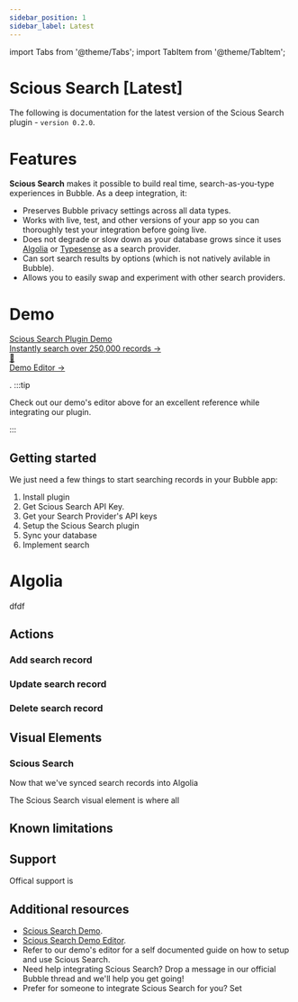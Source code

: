 ```yaml
---
sidebar_position: 1
sidebar_label: Latest
---
```


import Tabs from '@theme/Tabs';
import TabItem from '@theme/TabItem';

# Scious Search [Latest]

The following is documentation for the latest version of the Scious Search plugin - `version 0.2.0`.

# Features

**Scious Search** makes it possible to build real time, search-as-you-type experiences in Bubble. As a deep integration, it:

- Preserves Bubble privacy settings across all data types.
- Works with live, test, and other versions of your app so you can thoroughly test your integration before going live.
- Does not degrade or slow down as your database grows since it uses [Algolia](https://www.algolia.com/) or [Typesense](https://cloud.typesense.org/bubble) as a search provider.
- Can sort search results by options (which is not natively avilable in Bubble).
- Allows you to easily swap and experiment with other search providers.

# Demo

<nav class="pagination-nav">
  <div class="pagination-nav__item">
    <a class="pagination-nav__link" href="https://scious-plugins.bubbleapps.io/scious-search">
      <div class="pagination-nav__sublabel">Scious Search Plugin Demo</div>
      <div class="pagination-nav__label">Instantly search over 250,000 records →</div>
    </a>
  </div>

  <div class="pagination-nav__item">
    <a class="pagination-nav__link" href="https://bubble.io/page?type=page&name=scious-search&id=scious-plugins&tab=tabs-1">
      <div class="pagination-nav__sublabel">📙</div>
      <div class="pagination-nav__label">Demo Editor →</div>
    </a>
  </div>
</nav>

.
:::tip

Check out our demo's editor above for an excellent reference while integrating our plugin.

:::

## Getting started

We just need a few things to start searching records in your Bubble app:

1. Install plugin
2. Get Scious Search API Key.
3. Get your Search Provider's API keys
4. Setup the Scious Search plugin
5. Sync your database
6. Implement search

# Algolia

dfdf

## Actions

### Add search record

### Update search record

### Delete search record

## Visual Elements

### Scious Search

Now that we've synced search records into Algolia

The Scious Search visual element is where all

## Known limitations

## Support

Offical support is

## Additional resources

- [Scious Search Demo](https://scious-plugins.bubbleapps.io/scious-search).
- [Scious Search Demo Editor](https://bubble.io/page?type=page&name=scious-search&id=scious-plugins&tab=tabs-1).
- Refer to our demo's editor for a self documented guide on how to setup and use Scious Search.
- Need help integrating Scious Search? Drop a message in our official Bubble thread and we'll help you get going!
- Prefer for someone to integrate Scious Search for you? Set
